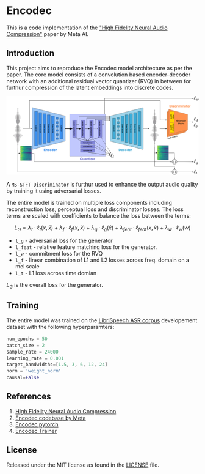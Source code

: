 # Encodec

This is a code implementation of the ["High Fidelity Neural Audio Compression"](https://arxiv.org/abs/2210.13438) paper by Meta AI.

## Introduction

This project aims to reproduce the Encodec model architecture as per the paper. The core model consists of a convolution based encoder-decoder network with an additional residual vector quantizer (RVQ) in between for furthur compression of the latent embeddings into discrete codes.

![Architecture](./images/architecture.png)

A `MS-STFT Discriminator` is furthur used to enhance the output audio quality by training it using adversarial losses.

The entire model is trained on multiple loss components including reconstruction loss, perceptual loss and discriminator losses. The loss terms are scaled with coefficients to balance the loss between the terms:

$$
L_G = \lambda_t \cdot \ell_t(x, \hat{x}) + \lambda_f \cdot \ell_f(x, \hat{x}) + \lambda_g \cdot \ell_g(\hat{x}) + \lambda_{feat} \cdot \ell_{feat}(x, \hat{x}) + \lambda_w \cdot \ell_w(w)
$$

- `l_g` - adversarial loss for the generator
- `l_feat` - relative feature matching loss for the generator.
- `l_w` - commitment loss for the RVQ
- `l_f` - linear combination of L1 and L2 losses across freq. domain on a mel scale 
- `l_t` - L1 loss across time domian

$L_G$ is the overall loss for the generator.

## Training 

The entire model was trained on the [LibriSpeech ASR corpus](https://www.openslr.org/12) developement dataset with the following hyperparamters:

```py
num_epochs = 50
batch_size = 2
sample_rate = 24000
learning_rate = 0.001
target_bandwidths=[1.5, 3, 6, 12, 24]
norm = 'weight_norm'
causal=False
```

## References

1. [High Fidelity Neural Audio Compression](https://arxiv.org/abs/2210.13438)
2. [Encodec codebase by Meta](https://github.com/facebookresearch/encodec)
3. [Encodec pytorch](https://github.com/ZhikangNiu/encodec-pytorch)
4. [Encodec Trainer](https://github.com/Mikxox/EnCodec_Trainer)

## License

Released under the MIT license as found in the [LICENSE](./LICENSE) file.